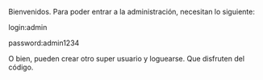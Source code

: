 Bienvenidos.
Para poder entrar a la administración, necesitan lo siguiente:

login:admin 

password:admin1234

O bien, pueden crear otro super usuario y loguearse.
Que disfruten del código.
